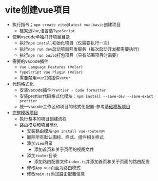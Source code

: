 # vite创建vue项目

- 执行指令；`npm create vite@latest vue-basic`创建项目
  - 框架选`Vue`,语言选`TypeScript`
- 使用vscode单独打开项目目录
  - 执行`npm install`初始化项目（仅需要执行一次）
  - 执行`npm run dev`启动项目开发服务（每次启动开发都需要执行）
  - 执行`npm run build`打包项目（只有部署项目时需要）
- 需要的vscode插件
  - `Vue Language Features (Volar)`
  - `TypeScript Vue Plugin (Volar)`
  - 需要禁用vue2的插件`Vetur`
- 代码格式化
  - 安装vscode插件`Prettier - Code formatter`
  - 安装prettier代码格式化模块：`npm install --save-dev --save-exact prettier`
  - 统一vscode工作区和项目的格式化配置-参考[基础模板项目](/vue-basic/)
- [完整模板项目](/vue-template/)
  - 执行基本的项目创建流程
  - 路由模块和项目简化
    - 安装路由模块`npm install vue-router@4`
    - 删除所有默认图标、样式、组件相关样式
    - 添加`view`目录
      - 添加首页和关于页面的视图文件
    - 添加`router`目录
      - 添加路由配置文件`index.ts`并添加首页和关于页面的路由配置
    - 修改`App.vue`页面为路由模式
    - 修改`main.ts`添加路由配置信息
